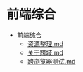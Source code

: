 # 前端综合

- [前端综合](./CATALOG)  
    - [资源整理.md](./000-%E8%B5%84%E6%BA%90%E6%95%B4%E7%90%86)  
    - [关于跨域.md](./%E5%85%B3%E4%BA%8E%E8%B7%A8%E5%9F%9F)  
    - [跨浏览器测试.md](./%E8%B7%A8%E6%B5%8F%E8%A7%88%E5%99%A8%E6%B5%8B%E8%AF%95)  